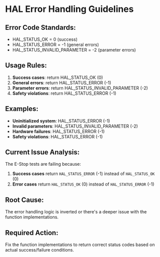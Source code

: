 # HAL Error Handling Guidelines

## Error Code Standards:
- HAL_STATUS_OK = 0 (success)
- HAL_STATUS_ERROR = -1 (general errors)
- HAL_STATUS_INVALID_PARAMETER = -2 (parameter errors)

## Usage Rules:
1. **Success cases**: return HAL_STATUS_OK (0)
2. **General errors**: return HAL_STATUS_ERROR (-1)  
3. **Parameter errors**: return HAL_STATUS_INVALID_PARAMETER (-2)
4. **Safety violations**: return HAL_STATUS_ERROR (-1)

## Examples:
- **Uninitialized system**: HAL_STATUS_ERROR (-1)
- **Invalid parameters**: HAL_STATUS_INVALID_PARAMETER (-2)
- **Hardware failures**: HAL_STATUS_ERROR (-1)
- **Safety violations**: HAL_STATUS_ERROR (-1)

## Current Issue Analysis:
The E-Stop tests are failing because:
1. **Success cases** return `HAL_STATUS_ERROR` (-1) instead of `HAL_STATUS_OK` (0)
2. **Error cases** return `HAL_STATUS_OK` (0) instead of `HAL_STATUS_ERROR` (-1)

## Root Cause:
The error handling logic is inverted or there's a deeper issue with the function implementations.

## Required Action:
Fix the function implementations to return correct status codes based on actual success/failure conditions.
